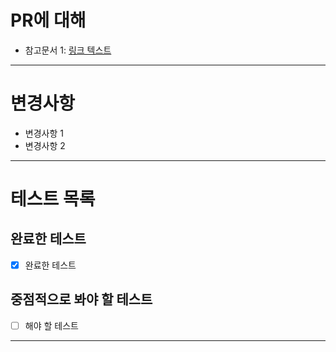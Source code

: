 # PR에 대해
- 참고문서 1: [링크 텍스트](https://danal.co.kr/link_here)
---
# 변경사항
- 변경사항 1
- 변경사항 2
---
# 테스트 목록
## 완료한 테스트
- [X] 완료한 테스트
## 중점적으로 봐야 할 테스트
- [ ] 해야 할 테스트
---
